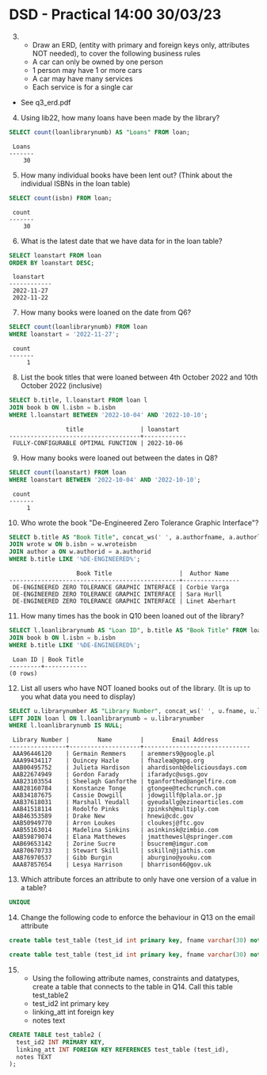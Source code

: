 # DSD - Practical 14:00 30/03/23

3. - Draw an ERD, (entity with primary and foreign keys only, attributes NOT needed), to cover the following business rules
   - A car can only be owned by one person
   - 1 person may have 1 or more cars
   - A car may have many services
   - Each service is for a single car
- See q3_erd.pdf
4. Using lib22, how many loans have been made by the library?

```sql
SELECT count(loanlibrarynumb) AS "Loans" FROM loan;
```
```
 Loans 
-------
    30
```

5. How many individual books have been lent out? (Think about the individual ISBNs in the loan table)

```sql
SELECT count(isbn) FROM loan;
```
```
 count 
-------
    30
```

6. What is the latest date that we have data for in the loan table?

```sql
SELECT loanstart FROM loan
ORDER BY loanstart DESC;
```
```
 loanstart  
------------
 2022-11-27
 2022-11-22
```

7. How many books were loaned on the date from Q6?

```sql
SELECT count(loanlibrarynumb) FROM loan
WHERE loanstart = '2022-11-27';
```
```
 count 
-------
     1
```

8. List the book titles that were loaned between 4th October 2022 and 10th October 2022 (inclusive)

```sql
SELECT b.title, l.loanstart FROM loan l
JOIN book b ON l.isbn = b.isbn
WHERE l.loanstart BETWEEN '2022-10-04' AND '2022-10-10';
```
```
                title                | loanstart  
-------------------------------------+------------
 FULLY-CONFIGURABLE OPTIMAL FUNCTION | 2022-10-06
```

9. How many books were loaned out between the dates in Q8?

```sql
SELECT count(loanstart) FROM loan
WHERE loanstart BETWEEN '2022-10-04' AND '2022-10-10';
```
```
 count 
-------
     1
```

10. Who wrote the book "De-Engineered Zero Tolerance Graphic Interface"?

```sql
SELECT b.title AS "Book Title", concat_ws(' ', a.authorfname, a.authorlname) AS "Author Name" FROM book b
JOIN wrote w ON b.isbn = w.wroteisbn
JOIN author a ON w.authorid = a.authorid
WHERE b.title LIKE '%DE-ENGINEERED%';
```
```
                   Book Title                   |  Author Name   
------------------------------------------------+----------------
 DE-ENGINEERED ZERO TOLERANCE GRAPHIC INTERFACE | Corbie Varga
 DE-ENGINEERED ZERO TOLERANCE GRAPHIC INTERFACE | Sara Hurll
 DE-ENGINEERED ZERO TOLERANCE GRAPHIC INTERFACE | Linet Aberhart
```

11. How many times has the book in Q10 been loaned out of the library?

```sql
SELECT l.loanlibrarynumb AS "Loan ID", b.title AS "Book Title" FROM loan l
JOIN book b ON l.isbn = b.isbn
WHERE b.title LIKE '%DE-ENGINEERED%';
```
```
 Loan ID | Book Title 
---------+------------
(0 rows)
```

12. List all users who have NOT loaned books out of the library. (It is up to you what data you need to display)

```sql
SELECT u.librarynumber AS "Library Number", concat_ws(' ', u.fname, u.lname) AS "Name", u.emailaddress AS "Email Address" FROM libuser u
LEFT JOIN loan l ON l.loanlibrarynumb = u.librarynumber
WHERE l.loanlibrarynumb IS NULL;
```
```
 Library Number |        Name        |        Email Address         
----------------+--------------------+------------------------------
 AAA96446120    | Germain Remmers    | aremmers9@google.pl
 AAA99434117    | Quincey Hazle      | fhazlea@gmpg.org
 AAB00495752    | Julieta Hardison   | ahardisonb@deliciousdays.com
 AAB22674949    | Gordon Farady      | ifaradyc@usgs.gov
 AAB23103554    | Sheelagh Ganforthe | tganforthed@angelfire.com
 AAB28160784    | Konstanze Tonge    | gtongee@techcrunch.com
 AAB34187675    | Cassie Dowgill     | jdowgillf@plala.or.jp
 AAB37618031    | Marshall Yeudall   | gyeudallg@ezinearticles.com
 AAB41518114    | Rodolfo Pinks      | zpinksh@multiply.com
 AAB46353589    | Drake New          | hnewi@cdc.gov
 AAB50949770    | Arron Loukes       | cloukesj@ftc.gov
 AAB55163014    | Madelina Sinkins   | asinkinsk@zimbio.com
 AAB59879074    | Elana Matthewes    | jmatthewesl@springer.com
 AAB69653142    | Zorine Sucre       | bsucrem@imgur.com
 AAB70670733    | Stewart Skill      | sskilln@jiathis.com
 AAB76970537    | Gibb Burgin        | aburgino@youku.com
 AAA87857654    | Lesya Harrison     | bharrison66@gov.uk
```

13. Which attribute forces an attribute to only have one version of a value in a table?

```sql
UNIQUE
```

14. Change the following code to enforce the behaviour in Q13 on the email attribute

```sql
create table test_table (test_id int primary key, fname varchar(30) not null, name varchar(30), lname varchar(50) not null, email varchar(70) not null);
```
```sql
create table test_table (test_id int primary key, fname varchar(30) not null, name varchar(30), lname varchar(50) not null, email varchar(70) not null unique);
```

15. - Using the following attribute names, constraints and datatypes, create a table that connects to the table in Q14. Call this table test_table2
    - test_id2 int primary key
    - linking_att int foreign key
    - notes text

```sql
CREATE TABLE test_table2 (
  test_id2 INT PRIMARY KEY,
  linking_att INT FOREIGN KEY REFERENCES test_table (test_id),
  notes TEXT
);
```